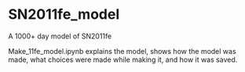 # SN2011fe_model
A 1000+ day model of SN2011fe

Make_11fe_model.ipynb explains the model, shows how the model was made, what choices were made while making it, and how it was saved.
